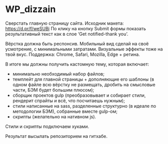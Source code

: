 # WP_dizzain
Сверстать главную страницу сайта. Исходник макета: https://d.pr/f/weSUBi
По клику на кнопку Submit формы показать результативный текст как в слое ‘Get notified-thank you’.

Вёрстка должна быть респонсив. Мобильный вид сделай на своё усмотрение, с минимальными затратами. Визуальные эффекты тоже на твой вкус.
Поддержка: Chrome, Safari, Mozilla, Edge + ретина.

В итоге мы должны получить кастомную тему, которая включает:
- минимально необходимый набор файлов;
- темплейт для главной страницы + дополняющие его шаблоны (в одном файле всю вёрстку не размещать, дробить на смысловые части, БЭМ будет большим плюсом);
- сборщик проектов gulp (преобразовывает и собирает стили, рендерит спрайты и всё, что посчитаешь нужным);
- стили написанные на sass, разделенные структурно (в идеале по методологии БЭМ), собранные вместе gulp-ом;
- скрипты (желательно на нативном js).

Стили и скрипты подключаем хуками.

Результат высылать репозиторием на гитхабе.
